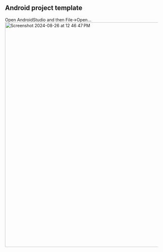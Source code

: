 ## Android project template

Open AndroidStudio and then File->Open...
<img width="739" alt="Screenshot 2024-08-26 at 12 46 47 PM" src="https://github.com/user-attachments/assets/0c1629da-5dfb-464a-b257-1e56c605c635">
